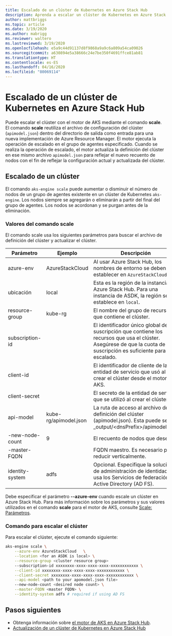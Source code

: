 ```yaml
---
title: Escalado de un clúster de Kubernetes en Azure Stack Hub
description: Aprenda a escalar un clúster de Kubernetes en Azure Stack Hub.
author: mattbriggs
ms.topic: article
ms.date: 3/19/2020
ms.author: mabrigg
ms.reviewer: waltero
ms.lastreviewed: 3/19/2020
ms.openlocfilehash: e5a9c44d91137d8f9868a9a9c6a809a54ca09026
ms.sourcegitcommit: a630894e5a38666c24e7be350f4691ffce81ab81
ms.translationtype: HT
ms.contentlocale: es-ES
ms.lasthandoff: 04/16/2020
ms.locfileid: "80069114"
---
```

# <a name="scale-a-kubernetes-cluster-on-azure-stack-hub"></a>Escalado de un clúster de Kubernetes en Azure Stack Hub

Puede escalar el clúster con el motor de AKS mediante el comando **scale**. El comando **scale** reutiliza el archivo de configuración del clúster (`apimodel.json`) dentro del directorio de salida como entrada para una nueva implementación de Azure Resource Manager. El motor ejecuta la operación de escalado en el grupo de agentes especificado. Cuando se realiza la operación de escalado, el motor actualiza la definición del clúster en ese mismo archivo `apimodel.json` para reflejar el nuevo recuento de nodos con el fin de reflejar la configuración actual y actualizada del clúster.

## <a name="scale-a-cluster"></a>Escalado de un clúster

El comando `aks-engine scale` puede aumentar o disminuir el número de nodos de un grupo de agentes existente en un clúster de Kubernetes `aks-engine`. Los nodos siempre se agregarán o eliminarán a partir del final del grupo de agentes. Los nodos se acordonan y se purgan antes de la eliminación.

### <a name="values-for-the-scale-command"></a>Valores del comando scale

El comando scale usa los siguientes parámetros para buscar el archivo de definición del clúster y actualizar el clúster.

| Parámetro | Ejemplo | Descripción |
| --- | --- | --- | 
| azure-env | AzureStackCloud | Al usar Azure Stack Hub, los nombres de entorno se deben establecer en `AzureStackCloud`. | 
| ubicación | local | Esta es la región de la instancia de Azure Stack Hub. Para una instancia de ASDK, la región se establece en `local`.  | 
| resource-group | kube-rg | El nombre del grupo de recursos que contiene el clúster. | 
| subscription-id |  | El identificador único global de la suscripción que contiene los recursos que usa el clúster. Asegúrese de que la cuota de la suscripción es suficiente para el escalado. | 
| client-id |  | El identificador de cliente de la entidad de servicio que usó al crear el clúster desde el motor de AKS. | 
| client-secret |  | El secreto de la entidad de servicio que se utilizó al crear el clúster. | 
| api-model | kube-rg/apimodel.json | La ruta de acceso al archivo de definición del clúster (apimodel.json). Esta puede ser:  _output/\<dnsPrefix>/apimodel.json | 
| -new-node-count | 9 | El recuento de nodos que desea. | 
| -master-FQDN |  | FQDN maestro. Es necesario para reducir verticalmente. |
| identity-system | adfs | Opcional. Especifique la solución de administración de identidad si usa los Servicios de federación de Active Directory (AD FS). |

Debe especificar el parámetro **--azure-env** cuando escale un clúster en Azure Stack Hub. Para más información sobre los parámetros y sus valores utilizados en el comando **scale** para el motor de AKS, consulte [Scale: Parámetros](https://github.com/Azure/aks-engine/blob/master/docs/topics/scale.md#parameters).

### <a name="command-to-scale-your-cluster"></a>Comando para escalar el clúster

Para escalar el clúster, ejecute el comando siguiente:

```bash
aks-engine scale \
    --azure-env AzureStackCloud   \
    --location <for an ASDK is local> \
    --resource-group <cluster resource group>
    --subscription-id xxxxxxxx-xxxx-xxxx-xxxx-xxxxxxxxxxxx \
    --client-id xxxxxxxx-xxxx-xxxx-xxxx-xxxxxxxxxxxx \
    --client-secret xxxxxxxx-xxxx-xxxx-xxxx-xxxxxxxxxxxx \
    --api-model <path to your apomodel.json file>
    --new-node-count <desired node count> \
    --master-FQDN <master FQDN> \
    --identity-system adfs # required if using AD FS
```

## <a name="next-steps"></a>Pasos siguientes

- Obtenga información sobre [el motor de AKS en Azure Stack Hub](azure-stack-kubernetes-aks-engine-overview.md).
- [Actualización de un clúster de Kubernetes en Azure Stack Hub](azure-stack-kubernetes-aks-engine-upgrade.md)